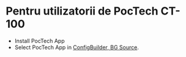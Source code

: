 # Pentru utilizatorii de PocTech CT-100

- Install PocTech App
- Select PocTech App in [ConfigBuilder, BG Source](../Configuration/Config-Builder.md#bg-source).
